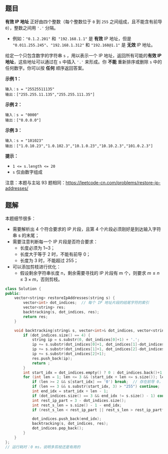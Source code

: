 ## 题目

**有效 IP 地址** 正好由四个整数（每个整数位于 `0` 到 `255` 之间组成，且不能含有前导 `0`），整数之间用 `'.'` 分隔。

- 例如：`"0.1.2.201"` 和` "192.168.1.1"` 是 **有效** IP 地址，但是 `"0.011.255.245"`、`"192.168.1.312"` 和 `"192.168@1.1"` 是 **无效** IP 地址。

给定一个只包含数字的字符串 `s` ，用以表示一个 IP 地址，返回所有可能的**有效 IP 地址**，这些地址可以通过在 `s` 中插入 `'.'` 来形成。你 **不能** 重新排序或删除 `s` 中的任何数字。你可以按 **任何** 顺序返回答案。

 

**示例 1：**

```
输入：s = "25525511135"
输出：["255.255.11.135","255.255.111.35"]
```

**示例 2：**

```
输入：s = "0000"
输出：["0.0.0.0"]
```

**示例 3：**

```
输入：s = "101023"
输出：["1.0.10.23","1.0.102.3","10.1.0.23","10.10.2.3","101.0.2.3"]
```

 

**提示：**

- `1 <= s.length <= 20`
- `s` 仅由数字组成



注意：本题与主站 93 题相同：https://leetcode-cn.com/problems/restore-ip-addresses/ 



## 题解

本题细节很多：

- 需要解析出 4 个符合要求的 IP 片段，且第 4 个片段必须刚好是到达输入字符串 s 的末尾；
- 需要注意判断每一个 IP 片段是否符合要求：
  - 长度必须为 1~3；
  - 长度大于等于 2 时，不能有前导 0；
  - 长度为 3 时，不能超过 255；
- 可以添加剪枝进行优化：
  - 假设剩余字符串长度 n，剩余需要寻找的 IP 片段有 m 个，则要求 $m \le n \le 3 \times m$，否则剪枝。

```c++
class Solution {
public:
    vector<string> restoreIpAddresses(string s) {
        vector<int> dot_indices;  // 每个 IP 地址片段的结尾字符的索引
        vector<string> res;
        backtracking(s, dot_indices, res);
        return res;
    }

    void backtracking(string& s, vector<int>& dot_indices, vector<string>& res) {
        if (dot_indices.size() == 4) {
            string ip = s.substr(0, dot_indices[0]+1) + '.';
            ip += s.substr(dot_indices[0]+1, dot_indices[1]-dot_indices[0]) + '.';
            ip += s.substr(dot_indices[1]+1, dot_indices[2]-dot_indices[1]) + '.';
            ip += s.substr(dot_indices[2]+1);
            res.push_back(ip);
            return ;
        }
        int start_idx = dot_indices.empty() ? 0 : dot_indices.back()+1;
        for (int len = 1; len <= 3 && (start_idx + len <= s.size()); len++) {
            if (len >= 2 && s[start_idx] == '0') break;  // 存在前导 0，后续的都不用考虑了
            if (len == 3 && s.substr(start_idx, 3) > "255") continue;  // 超过 255 不用考虑
            int end_idx = start_idx + len - 1;
            if (dot_indices.size() == 3 && end_idx != s.size() - 1) continue;  // 第 4 个点(我虚拟的)，必须是 s 的最后一个字符，否则不用考虑
            int rest_ip_part = 3 - dot_indices.size();
            int rest_s_len = s.size() - 1 - end_idx;
            if (rest_s_len < rest_ip_part || rest_s_len > rest_ip_part*3) continue;  // 剩余字符串不够或太长，则剪枝

            dot_indices.push_back(end_idx);
            backtracking(s, dot_indices, res);
            dot_indices.pop_back();
        }
    }
};
// 运行耗时：0 ms，说明多剪枝还是有用的
```


